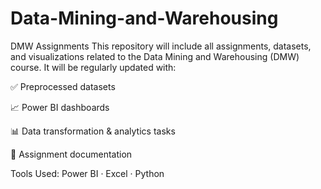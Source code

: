 # Data-Mining-and-Warehousing
DMW Assignments 
This repository will include all assignments, datasets, and visualizations related to the Data Mining and Warehousing (DMW) course.
It will be regularly updated with:

✅ Preprocessed datasets

📈 Power BI dashboards

📊 Data transformation & analytics tasks

📄 Assignment documentation

Tools Used:
Power BI · Excel · Python 
